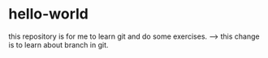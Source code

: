 # hello-world
this repository is for me to learn git and do some exercises.
--> this change is to learn about branch in git.
